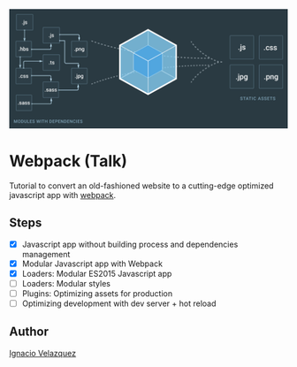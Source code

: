 <img src="docs/img/cover.png" alt="Webpack talk">

# Webpack (Talk)

Tutorial to convert an old-fashioned website to a cutting-edge optimized javascript app
with [webpack](https://webpack.js.org/).

## Steps

- [x] Javascript app without building process and dependencies management
- [x] Modular Javascript app with Webpack
- [x] Loaders: Modular ES2015 Javascript app
- [ ] Loaders: Modular styles
- [ ] Plugins: Optimizing assets for production
- [ ] Optimizing development with dev server + hot reload

## Author

[Ignacio Velazquez](http://ignaciovelazquez.es/)
